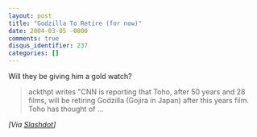 ```yaml
---
layout: post
title: "Godzilla To Retire (for now)"
date: 2004-03-05 -0800
comments: true
disqus_identifier: 237
categories: []
---
```

Will they be giving him a gold watch?

> ackthpt writes "CNN is reporting that Toho, after 50 years and 28
> films, will be retiring Godzilla (Gojira in Japan) after this years
> film. Toho has thought of ...

*[Via [Slashdot](http://slashdot.org/article.pl?sid=04/03/05/0444203)]*

